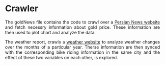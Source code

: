 # Crawler
<p align="justify">The goldNews file contains the code to crawl over a <a href=https://www.tgju.org/news/category/93964/%D8%A7%D8%AE%D8%A8%D8%A7%D8%B1-%D8%B7%D9%84%D8%A7-%D9%88-%D8%B3%DA%A9%D9%87/page/1 > Persian News website </a>and fetch necessry information about gold price. 
  These information are then used to plot chart and analyze the data.</p>

<p align="justify">The weather report, crawls a <a href=https://www.wunderground.com/>weather website</a> to analyze weather changes over the months of a particular year.
Therse information are then synced with the corresponding bike riding information in the same city and the effect of these two variables on each other, is explored.</p>

